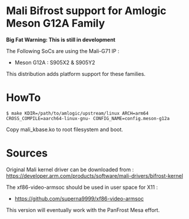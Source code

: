 Mali Bifrost support for Amlogic Meson G12A Family
===============================================

**Big Fat Warning: This is still in development**

The Following SoCs are using the Mali-G71 IP :
- Meson G12A : S905X2 & S905Y2

This distribution adds platform support for these families.

HowTo
=====

```
$ make KDIR=/path/to/amlogic/upstream/linux ARCH=arm64 CROSS_COMPILE=aarch64-linux-gnu- CONFIG_NAME=config.meson-g12a
```

Copy mali_kbase.ko to root filesystem and boot.

Sources
=======

Original Mali kernel driver can be downloaded from : https://developer.arm.com/products/software/mali-drivers/bifrost-kernel

The xf86-video-armsoc should be used in user space for X11 :
- https://github.com/superna9999/xf86-video-armsoc

This version will eventually work with the PanFrost Mesa effort.
